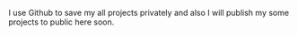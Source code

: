 I use Github to save my all projects privately and also I will publish my some projects to public here soon.
